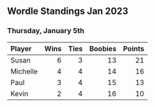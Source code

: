 ## Wordle Standings Jan 2023
### Thursday, January 5th
| Player   |   Wins |   Ties |   Boobies |   Points |
|:---------|-------:|-------:|----------:|---------:|
| Susan    |      6 |      3 |        13 |       21 |
| Michelle |      4 |      4 |        14 |       16 |
| Paul     |      3 |      4 |        15 |       13 |
| Kevin    |      2 |      4 |        16 |       10 |